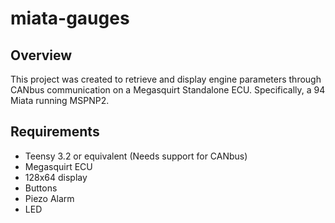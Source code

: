 # miata-gauges

## Overview
This project was created to retrieve and display engine parameters through CANbus communication on a Megasquirt Standalone ECU. Specifically, a 94 Miata running MSPNP2.

## Requirements
- Teensy 3.2 or equivalent (Needs support for CANbus)
- Megasquirt ECU
- 128x64 display
- Buttons
- Piezo Alarm
- LED
